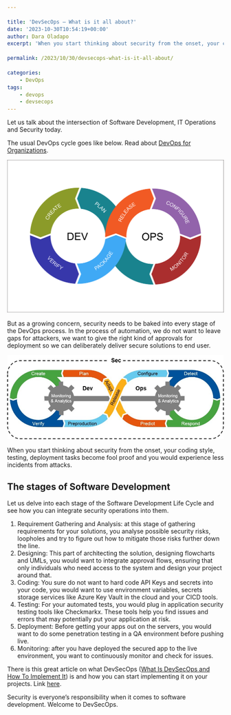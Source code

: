 ```yaml
---

title: 'DevSecOps – What is it all about?'
date: '2023-10-30T10:54:19+00:00'
author: Dara Oladapo
excerpt: 'When you start thinking about security from the onset, your coding style, testing, deployment tasks become fool proof and you would experience less incidents from attacks.'

permalink: /2023/10/30/devsecops-what-is-it-all-about/

categories:
    - DevOps
tags:
    - devops
    - devsecops
---
```


Let us talk about the intersection of Software Development, IT Operations and Security today.

The usual DevOps cycle goes like below. Read about [DevOps for Organizations](https://daraoladapo.com/stg_34b49/devops-for-organizations/).

![](./blog-assets/2023/10/word-image-181-1.png)

But as a growing concern, security needs to be baked into every stage of the DevOps process. In the process of automation, we do not want to leave gaps for attackers, we want to give the right kind of approvals for deployment so we can deliberately deliver secure solutions to end user.

![](./blog-assets/2023/10/word-image-181-2.png)

When you start thinking about security from the onset, your coding style, testing, deployment tasks become fool proof and you would experience less incidents from attacks.

## The stages of Software Development

Let us delve into each stage of the Software Development Life Cycle and see how you can integrate security operations into them.

1. Requirement Gathering and Analysis: at this stage of gathering requirements for your solutions, you analyse possible security risks, loopholes and try to figure out how to mitigate those risks further down the line.
2. Designing: This part of architecting the solution, designing flowcharts and UMLs, you would want to integrate approval flows, ensuring that only individuals who need access to the system and design your project around that.
3. Coding: You sure do not want to hard code API Keys and secrets into your code, you would want to use environment variables, secrets storage services like Azure Key Vault in the cloud and your CICD tools.
4. Testing: For your automated tests, you would plug in application security testing tools like Checkmarkx. These tools help you find issues and errors that may potentially put your application at risk.
5. Deployment: Before getting your apps out on the servers, you would want to do some penetration testing in a QA environment before pushing live.
6. Monitoring: after you have deployed the secured app to the live environment, you want to continuously monitor and check for issues.

There is this great article on what DevSecOps ([What Is DevSecOps and How To Implement It](https://nightfall.ai/what-is-devsecops-and-how-to-implement-it)) is and how you can start implementing it on your projects. Link [here](https://nightfall.ai/what-is-devsecops-and-how-to-implement-it).

Security is everyone’s responsibility when it comes to software development. Welcome to DevSecOps.